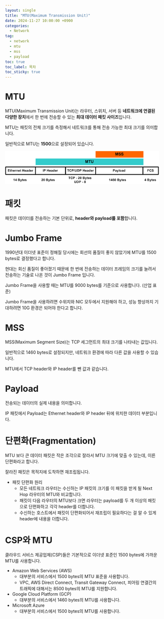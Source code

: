 ```yaml
---
layout: single
title: "MTU(Maximum Transmission Unit)"
date: 2024-11-27 10:00:00 +0900
categories: 
  - Network
tag: 
  - network
  - mtu
  - mss
  - payload
toc: true
toc_label: 목차
toc_sticky: true
---
```


# MTU

MTU(Maximum Transmission Unit)는 라우터, 스위치, 서버 등 **네트워크에 연결된 다양한 장치**에서 한 번에 전송할 수 있는 **최대 데이터 패킷 사이즈**입니다.

MTU는 패킷의 전체 크기를 측정해서 네트워크를 통해 전송 가능한 최대 크기를 의미합니다.

일반적으로 MTU는 **1500**으로 설정되어 있습니다.

![샘플이미지](/assets/images/post/network/2024-11-27-mtu/mtu.png)


# 패킷

패킷은 데이터를 전송하는 기본 단위로, **header와 payload를 포함**합니다.

# Jumbo Frame

1990년대 이더넷 표준이 정해질 당시에는 회선의 품질이 좋지 않았기에 MTU를 1500 bytes로 결정했다고 합니다.

현대는 회신 품질이 좋아졌기 때문에 한 번에 전송하는 데이터 프레임의 크기를 늘려서 전송하는 기술로 나온 것이 Jumbo Frame 입니다.

Jumbo Frame을 사용할 때는 MTU를 9000 bytes를 기준으로 사용합니다. (산업 표준)

Jumbo Frame을 사용하려면 수위치와 NIC 모두에서 지원해야 하고, 성능 향상까지 기대하려면 10G 환경은 되어야 한다고 합니다.

# MSS

MSS(Maximum Segment Size)는 TCP 세그먼트의 최대 크기를 나타내는 값입니다.

일반적으로 1460 bytes로 설정되지만, 네트워크 환경에 따라 다른 값을 사용할 수 있습니다.

MTU에서 TCP header와 IP header를 뺀 값과 같습니다.

# Payload

전송되는 데이터의 실제 내용을 의미합니다.

IP 패킷에서 Payload는 Ethernet header와 IP header 뒤에 위치한 데이터 부분입니다.

# 단편화(Fragmentation)

MTU 보다 큰 데이터 패킷은 작은 조각으로 잘라서 MTU 크기에 맞출 수 있는데, 이른 단편화라고 합니다.

잘라진 패킷은 목적지에 도착하면 재조립됩니다.

* 패킷 단편화 원리
  * 모든 네트워크 라우터는 수신하는 IP 패킷의 크기를 이 패킷을 받게 될 Next Hop 라우터의 MTU와 비교합니다.
  * 패킷이 다음 라우터의 MTU보다 크면 라우터는 payload를 두 개 이상의 패킷으로 단편화하고 각각 header를 더합니다.
  * 수신하는 호스트에서 패킷이 단편화되어서 재조립이 필요하다는 걸 알 수 있게 header에 내용을 더합니다.

# CSP와 MTU

클라우드 서비스 제공업체(CSP)들은 기본적으로 이더넷 표준인 1500 bytes에 가까운 MTU를 사용합니다.

* Amazon Web Services (AWS)
  * 대부분의 서비스에서 1500 bytes의 MTU 표준을 사용합니다.
  * VPC, AWS Direct Connect, Transit Gateway Connect, 피어링 연결간의 트래픽에 대해서는 8500 bytes의 MTU를 지원합니다.
* Google Cloud Platform (GCP)
  * 대부분의 서비스에서 1460 bytes의 MTU를 사용합니다.
* Microsoft Azure
  * 대부분의 서비스에서 1500 bytes의 MTU를 사용합니다.

